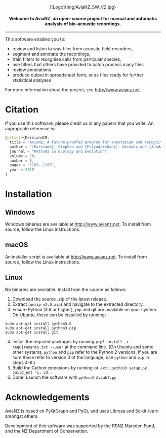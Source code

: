 <div align="center">

![Logo]{img/AviaNZ_SW_V2.jpg}
#### Welcome to AviaNZ, an open-source project for manual and automatic analysis of bio-acoustic recordings.

</div>

---

This software enables you to: 
* review and listen to wav files from acoustic field recorders, 
* segment and annotate the recordings, 
* train filters to recognise calls from particular species, 
* use filters that others have provided to batch process many files
* review annotations
* produce output in spreadsheet form, or as files ready for further statistical analyses

For more information about the project, see http://www.avianz.net

# Citation

If you use this software, please credit us in any papers that you write. An appropriate reference is:

```python
@article{Marsland19,
  title = "AviaNZ: A future-proofed program for annotation and recognition of animal sounds in long-time field recordings",
  author = "{Marsland}, Stephen and {Priyadarshani}, Nirosha and {Juodakis}, Julius and {Castro}, Isabel",
  journal = "Methods in Ecology and Evolution",
  volume = 10,
  number = 8,
  pages = "1189--1195",
  year = 2019
}
```


# Installation

## Windows
Windows binaries are available at http://www.avianz.net.
To install from source, follow the Linux instructions.

## macOS
An installer script is available at http://www.avianz.net.
To install from source, follow the Linux instructions.

## Linux
No binaries are available. Install from the source as follows:
1. Download the source .zip of the latest release.
2. Extract (`unzip v2.0.zip`) and navigate to the extracted directory.
3. Ensure Python (3.6 or higher), pip and git are available on your system. On Ubuntu, these can be installed by running:  
```
sudo apt-get install python3.6
sudo apt-get install python3-pip
sudo apt-get install git
```
4. Install the required packages by running `pip3 install -r requirements.txt --user` at the command line. (On Ubuntu and some other systems, `python` and `pip` refer to the Python 2 versions. If you are sure these refer to version 3 of the language, use `python` and `pip` in steps 4-6.)  
5. Build the Cython extensions by running `cd ext; python3 setup.py build_ext -i; cd..`  
6. Done! Launch the software with `python3 AviaNZ.py`  

# Acknowledgements

AviaNZ is based on PyQtGraph and PyQt, and uses Librosa and Scikit-learn amongst others.

Development of this software was supported by the RSNZ Marsden Fund, and the NZ Department of Conservation.
